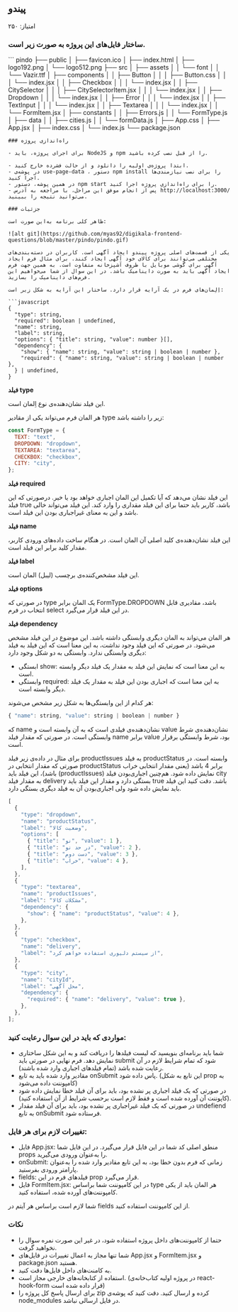 ## پیندو
امتیاز: ۲۵۰

### ساختار فایل‌های این پروژه به صورت زیر است.
‍‍‍```
pindo
├── public
│   ├── favicon.ico
│   ├── index.html
│   ├── logo192.png
│   └── logo512.png
├── src
│   ├── assets
│   │   └── font
│   │       └── Vazir.ttf
│   ├── components
│   │   ├── Button
│   │   │   ├── Button.css
│   │   │   └── index.jsx
│   │   ├── Checkbox
│   │   │   └── index.jsx
│   │   ├── CitySelector
│   │   │   ├── CitySelectorItem.jsx
│   │   │   └── index.jsx
│   │   ├── Dropdown
│   │   │   └── index.jsx
│   │   ├── Error
│   │   │   └── index.jsx
│   │   ├── TextInput
│   │   │   └── index.jsx
│   │   ├── Textarea
│   │   │   └── index.jsx
│   │   └── FormItem.jsx
│   ├── constants
│   │   ├── Errors.js
│   │   └── FormType.js
│   ├── data
│   │   ├── cities.js
│   │   └── formData.js
│   ├── App.css
│   ├── App.jsx
│   ├── index.css
│   └── index.js
└── package.json
```
‍‍‍‍‍‍### راه‌اندازی پروژه

- برای اجرای پروژه، باید NodeJS و npm را از قبل نصب کرده باشید.

- ابتدا پروژه‌ی اولیه را دانلود و از حالت فشرده خارج کنید.
- در پوشه‌ی use-page-data ، دستور npm install را برای نصب نیازمندی‌ها اجرا کنید.
- در همین پوشه، دستور npm start را برای راه‌اندازی پروژه اجرا کنید.
- پس از انجام موفق این مراحل، با مراجعه به آدرس http://localhost:3000/ می‌توانید نتیجه را ببینید.

### جزئیات

ظاهر کلی برنامه به‌این صورت است:

![alt git](https://github.com/myas92/digikala-frontend-questions/blob/master/pindo/pindo.gif)

یکی از قسمت‌های اصلی پروژه پیندو ایجاد آگهی است. کاربران در دسته‌بندی‌های مختلفی می‌توانند برای کالای خود آگهی ایجاد کنند. برای مثال فرم ایجاد آگهی برای گوشی موبایل با ظروف آشپزخانه متفاوت است. به‌ همین جهت فرم ایجاد آگهی باید به صورت داینامیک باشد. در این سوال از شما می‌خواهیم این فرم‌های داینامیک را بسازید.

اِلِمان‌های فرم در یک آرایه قرار دارد. ساختار این آرایه به شکل زیر است:

```javascript
{
  "type": string,
  "required": boolean | undefined,
  "name": string,
  "label": string,
  "options": { "title": string, "value": number }[],
  "dependency": {
    "show": { "name": string, "value": string | boolean | number },
    "required": { "name": string, "value": string | boolean | number },
  } | undefined,
}
```
**فیلد type**

این فیلد نشان‌دهنده‌ی نوع اِلمان است.

هر المان فرم می‌تواند یکی از مقادیر type زیر را داشته باشد:

```javascript
const FormType = {
  TEXT: "text",
  DROPDOWN: "dropdown",
  TEXTAREA: "textarea",
  CHECKBOX: "checkbox",
  CITY: "city",
};
```

**فیلد required**

این فیلد نشان می‌دهد که آیا تکمیل این المان اجباری خواهد بود یا خیر. درصورتی که این فیلد true باشد، کاربر باید حتما برای این فیلد مقداری را وارد کند. این فیلد می‌تواند خالی باشد و این به معنای غیراجباری بودن این فیلد است.

**فیلد name**

این فیلد نشان‌دهنده‌ی کلید اصلی آن المان است. در هنگام ساخت داده‌های ورودی کاربر، مقدار کلید برابر این فیلد است.

**فیلد label**

این فیلد مشخص‌کننده‌ی برچسب (لیبل) المان است.

**فیلد options**

در صورتی که type یک المان برابر FormType.DROPDOWN باشد، مقادیری قابل انتخاب در فرم select در این فیلد قرار می‌گیرد.

**فیلد dependency**

هر المان می‌تواند به المان دیگری وابستگی داشته باشد. این موضوع در این فیلد مشخص می‌شود. در صورتی که این فیلد وجود نداشت، به این معنا است که این فیلد به فیلد دیگری وابستگی ندارد. وابستگی به دو شکل وجود دارد:

- ابستگی show: به این معنا است که نمایش این فیلد به مقدار یک فیلد دیگر وابسته است.
- وابستگی required: به این معنا است که اجباری بودن این فیلد به مقدار یک فیلد دیگر وابسته است.

هر کدام از این وابستگی‌ها به شکل زیر مشخص می‌شوند:

```javascript
{ "name": string, "value": string | boolean | number }
```

که name نشان‌دهنده‌ی فیلدی است که به آن وابسته است و value نشان‌دهنده‌ی شرط وابستگی است. در صورتی که مقدار فیلد name برابر value بود، شرط وابستگی برقرار است.

برای مثال در داده‌‌ی زیر فیلد productIssues به فیلد productStatus وابسته است. در صورتی که مقدار انتخابی در productStatus برابر 4 باشد (یعنی مقدار انتخابی خراب باشد)، این فیلد باید (productIssues) نمایش داده شود. هم‌چنین اجباری‌بودن فیلد city به مقدار فیلد delivery بستگی دارد و مقدار این فیلد باید true باشد. دقت کنید این فیلد باید نمایش داده شود ولی اجباری‌بودن آن به فیلد دیگری بستگی دارد.

```javascript
[
  {
    "type": "dropdown",
    "name": "productStatus",
    "label": "وضعیت کالا",
    "options": [
      { "title": "نو", "value": 1 },
      { "title": "در حد نو", "value": 2 },
      { "title": "دست دوم", "value": 3 },
      { "title": "خراب", "value": 4 },
    ],
  },
  {
    "type": "textarea",
    "name": "productIssues",
    "label": "مشکلات کالا",
    "dependency": {
      "show": { "name": "productStatus", "value": 4 },
    },
  },
  {
    "type": "checkbox",
    "name": "delivery",
    "label": "از سیستم دلیوری استفاده خواهم کرد",
  },
  {
    "type": "city",
    "name": "cityId",
    "label": "محل آگهی",
    "dependency": {
      "required": { "name": "delivery", "value": true },
    },
  },
];
```

### مواردی که باید در این سوال رعایت کنید:

- شما باید برنامه‌ای بنویسید که لیست فیلد‌ها را دریافت کند و به این شکل ساختاری نمایش دهد.
فرم نهایی در صورتی باید submit شود که تمام شرایط لازم در آن رعایت شده باشد (تمام فیلدهای اجباری وارد شده باشند).
- مقادیر وارد شده باید به تابع onSubmit پاس داده شود. (این تابع به شکل prop به کامپوننت داده می‌شود)
- در صورتی که یک فیلد اجباری پر نشده بود، باید برای آن فیلد خطا نمایش داده شود (کاپوننت آن آورده شده است و فقط لازم است برحسب شرایط از آن استفاده کنید).
- در صورتی که یک فیلد غیراجباری پر نشده بود، باید برای آن فیلد مقدار undefiend به تابع onSubmit فرستاده شود.

### تغییرات لازم برای هر فایل:

- فایل App.jsx: منطق اصلی کد شما در این فایل قرار می‌گیرد. در این فایل شما props را به‌عنوان ورودی می‌گیرید.
- onSubmit: زمانی که فرم بدون خطا بود، به این تابع مقادیر وارد شده را به‌عنوان پارامتر ورودی بفرستید.
- fields: فیلد‌های فرم در این prop قرار می‌گیرد.
- فایل FormItem.jsx: در این کامپوننت شما براساس type هر المان باید از یکی کامپوننت‌های آورده شده، استفاده کنید.

شما لازم است براساس هر آیتم در fields از این کامپوننت استفاده کنید.

### نکات

- حتما از کامپوننت‌های داخل پروژه استفاده شود، در غیر این صورت نمره سوال را نخواهید گرفت.
- شما تنها مجاز به اعمال تغییرات در فایل‌های App.jsx و FormItem.jsx و package.json هستید.
- به کامنت‌های داخل فایل‌ها دقت کنید.
- استفاده از کتابخانه‌های خارجی مجاز است. (در پروژه اولیه کتاب‌خانه‌ی react-hook-form قرار داده شده است)
- برای ارسال پاسخ کل پروژه را zip کرده و ارسال کنید. دقت کنید که پوشه‌ی node_modules در فایل ارسالی نباشد.